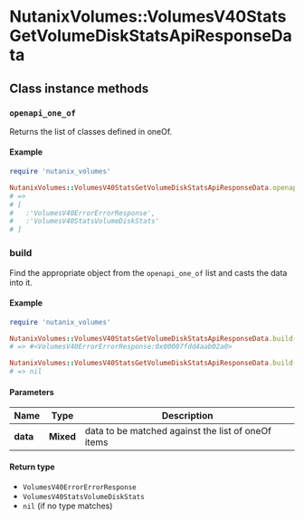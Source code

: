 # NutanixVolumes::VolumesV40StatsGetVolumeDiskStatsApiResponseData

## Class instance methods

### `openapi_one_of`

Returns the list of classes defined in oneOf.

#### Example

```ruby
require 'nutanix_volumes'

NutanixVolumes::VolumesV40StatsGetVolumeDiskStatsApiResponseData.openapi_one_of
# =>
# [
#   :'VolumesV40ErrorErrorResponse',
#   :'VolumesV40StatsVolumeDiskStats'
# ]
```

### build

Find the appropriate object from the `openapi_one_of` list and casts the data into it.

#### Example

```ruby
require 'nutanix_volumes'

NutanixVolumes::VolumesV40StatsGetVolumeDiskStatsApiResponseData.build(data)
# => #<VolumesV40ErrorErrorResponse:0x00007fdd4aab02a0>

NutanixVolumes::VolumesV40StatsGetVolumeDiskStatsApiResponseData.build(data_that_doesnt_match)
# => nil
```

#### Parameters

| Name | Type | Description |
| ---- | ---- | ----------- |
| **data** | **Mixed** | data to be matched against the list of oneOf items |

#### Return type

- `VolumesV40ErrorErrorResponse`
- `VolumesV40StatsVolumeDiskStats`
- `nil` (if no type matches)

